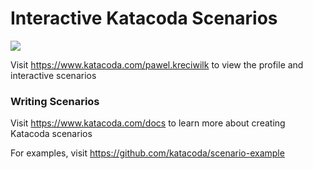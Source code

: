 # Interactive Katacoda Scenarios

[![](http://shields.katacoda.com/katacoda/pawel.kreciwilk/count.svg)](https://www.katacoda.com/pawel.kreciwilk "Get your profile on Katacoda.com")

Visit https://www.katacoda.com/pawel.kreciwilk to view the profile and interactive scenarios

### Writing Scenarios
Visit https://www.katacoda.com/docs to learn more about creating Katacoda scenarios

For examples, visit https://github.com/katacoda/scenario-example

